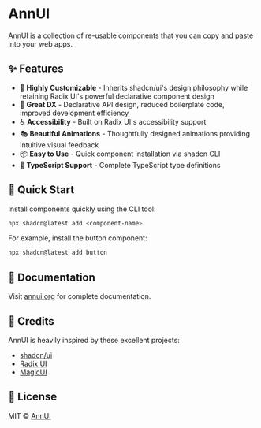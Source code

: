 # AnnUI

AnnUI is a collection of re-usable components that you can copy and paste into your web apps.

## ✨ Features

- 🎨 **Highly Customizable** - Inherits shadcn/ui's design philosophy while retaining Radix UI's powerful declarative component design
- 🚀 **Great DX** - Declarative API design, reduced boilerplate code, improved development efficiency
- ♿ **Accessibility** - Built on Radix UI's accessibility support
- 🎭 **Beautiful Animations** - Thoughtfully designed animations providing intuitive visual feedback
- 📦 **Easy to Use** - Quick component installation via shadcn CLI
- 🎯 **TypeScript Support** - Complete TypeScript type definitions

## 🚀 Quick Start

Install components quickly using the CLI tool:

```bash
npx shadcn@latest add <component-name>
```

For example, install the button component:

```bash
npx shadcn@latest add button
```

## 📖 Documentation

Visit [annui.org](https://annui.org) for complete documentation.

## 💖 Credits

AnnUI is heavily inspired by these excellent projects:

- [shadcn/ui](https://ui.shadcn.com)
- [Radix UI](https://www.radix-ui.com)
- [MagicUI](https://magicui.design)

## 📄 License

MIT © [AnnUI](LICENSE)
